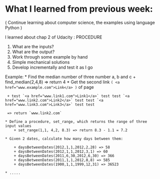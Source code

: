 # What I learned from previous week:
	
	
 ( Continue learning about computer science, the examples using language Python )
 
 I learned about chap 2 of Udacity : PROCEDURE
 
 1. What are the inputs?
 2. What are the output?
 3. Work through some example by hand
 4. Simple mechanical solutions
 5. Develop incrementally and test it as I go

 Example:
 	* Find the median number of three number a, b and c
 		+ find_median(2,4,8) => return 4
 	* Get the second link 
 	 ```
 	 ( <a href="www.example.com">Link</a> )
 	 ```  of page
 	 
 	 + test `<a href="www.link1.com">Link1</a>` test test `<a href="www.link2.com">Link2</a>` test test `<a href="www.link3.com">Link3</a>` test test
 	 
 	 => return `www.link2.com`
 	 
 	* Define a procedure, set_range, which returns the range of three input values
 		+ set_range(1,1, 4,2, 8.3) => return 8.3 - 1.1 = 7.2
 		
 	* Given 2 dates, calculate how many days between them:
 	
 		+ daysBetweenDates(2012,1,1,2012,2,28) => 58
 		+ daysBetweenDates(2012,1,1,2012,3,1) => 60
 		+ daysBetweenDates(2011,6,30,2012,6,30) => 366
 		+ daysBetweenDates(2011,1,1,2012,8,8) => 585
 		+ daysBetweenDates(1900,1,1,1999,12,31) => 36523
 		
 	* .....
	